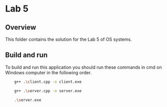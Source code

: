 # Lab 5

## Overview

This folder contains the solution for the Lab 5 of OS systems.

## Build and run

To build and run this application you should run these commands in cmd on Windows computer in the following order.

```bash
    g++ .\client.cpp -o client.exe
```

```bash
    g++ .\server.cpp -o server.exe
```

```bash
    .\server.exe
```
